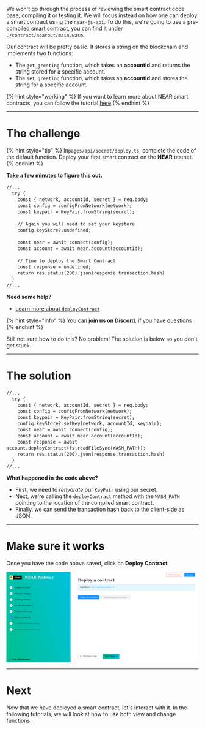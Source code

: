 We won't go through the process of reviewing the smart contract code base, compiling it or testing it. We will focus instead on how one can deploy a smart contract using the `near-js-api`. To do this, we're going to use a pre-compiled smart contract, you can find it under `./contract/nearout/main.wasm`.

Our contract will be pretty basic. It stores a string on the blockchain and implements two functions:
* The `get_greeting` function, which takes an **accountId** and returns the string stored for a specific account.
* The `set_greeting` function, which takes an **accountId** and stores the string for a specific account.

{% hint style="working" %}
If you want to learn more about NEAR smart contracts, you can follow the tutorial [here](https://learn.figment.io/tutorials/write-and-deploy-a-smart-contract-on-near)
{% endhint %}

----------------------------------

# The challenge

{% hint style="tip" %}
In`pages/api/secret/deploy.ts`, complete the code of the default function. Deploy your first smart contract on the **NEAR** testnet.
{% endhint %}

**Take a few minutes to figure this out.**

```tsx
//...
  try {
    const { network, accountId, secret } = req.body;
    const config = configFromNetwork(network);
    const keypair = KeyPair.fromString(secret);

    // Again you will need to set your keystore
    config.keyStore?.undefined;

    const near = await connect(config);
    const account = await near.account(accountId);

    // Time to deploy the Smart Contract
    const response = undefined;
    return res.status(200).json(response.transaction.hash)
  }
//...
```

**Need some help?**
* [Learn more about `deployContract`](https://near.github.io/near-api-js/classes/account.account-1.html#deploycontract)  

{% hint style="info" %}
[You can **join us on Discord**, if you have questions](https://discord.gg/fszyM7K)
{% endhint %}

Still not sure how to do this? No problem! The solution is below so you don't get stuck.

----------------------------------

# The solution

```tsx
//...
  try {
    const { network, accountId, secret } = req.body;
    const config = configFromNetwork(network);
    const keypair = KeyPair.fromString(secret);
    config.keyStore?.setKey(network, accountId, keypair);
    const near = await connect(config);
    const account = await near.account(accountId);
    const response = await account.deployContract(fs.readFileSync(WASM_PATH));
    return res.status(200).json(response.transaction.hash)
  }
//...
```

**What happened in the code above?**
* First, we need to *rehydrate* our `KeyPair` using our secret.
* Next, we're calling the `deployContract` method with the `WASM_PATH` pointing to the location of the compiled smart contract.
* Finally, we can send the transaction hash back to the client-side as JSON.

----------------------------------

# Make sure it works

Once you have the code above saved, click on **Deploy Contract**

![](../../../.gitbook/assets/pathways/near/near-deploy.gif)

----------------------------------

# Next

Now that we have deployed a smart contract, let's interact with it. In the following tutorials, we will look at how to use both view and change functions.
